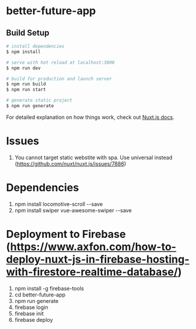 # better-future-app

## Build Setup

```bash
# install dependencies
$ npm install

# serve with hot reload at localhost:3000
$ npm run dev

# build for production and launch server
$ npm run build
$ npm run start

# generate static project
$ npm run generate
```



For detailed explanation on how things work, check out [Nuxt.js docs](https://nuxtjs.org).

# Issues

1. You cannot target static webstite with spa. Use universal instead (https://github.com/nuxt/nuxt.js/issues/7886)

# Dependencies

1. npm install locomotive-scroll --save
2. npm install swiper vue-awesome-swiper --save

# Deployment to Firebase (https://www.axfon.com/how-to-deploy-nuxt-js-in-firebase-hosting-with-firestore-realtime-database/)
1. npm install -g firebase-tools
2. cd better-future-app
3. npm run generate
4. firebase login
5. firebase init
6. firebase deploy

